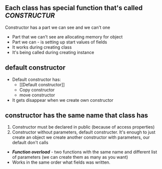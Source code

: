 ## Each class has special function that's called ***CONSTRUCTUR*** 

Constructor has a part we can see and we can't one 
- Part that we can't see are allocating memory for object
-  Part we can - is setting up start values of fields
- It works during creating class
- It's being called during creating instance
## default constructor
- Default constructor has:
	- [[Default constructor]]
	- Copy constructor
	- move constructor
- It gets disappear when we create own constructor

## constructor has the same name that class has
1. Constructor must be declared in public (because of access properties)
2. Constructor without parameters, default constructer. It's enough to just create an object we create another constructor with parameters, our default don't calls
- ***Function overload*** - two functions with the same name and different list of parameters (we can create them as many as you want)
- Works in the same order what fields was written.
